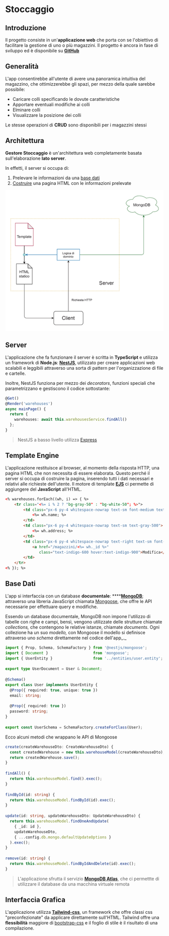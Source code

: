 # Stoccaggio

## Introduzione

Il progetto consiste in un'**applicazione web** che porta con se l'obiettivo di facilitare la gestione di uno o più magazzini. Il progetto è ancora in fase di sviluppo ed è disponibile su [**GitHub**](https://github.com/signoridellostoccaggio/gestorestoccaggio-web)

## Generalità

L'app consentirebbe all'utente di avere una panoramica intuitiva del magazzino, che ottimizzerebbe gli spazi, per mezzo della quale sarebbe possibile:

* Caricare colli specificando le dovute caratteristiche
* Apportare eventuali modifiche ai colli
* Elminare colli
* Visualizzare la posizione dei colli

Le stesse operazioni di **CRUD** sono disponibili per i magazzini stessi

## Architettura

**Gestore Stoccaggio** è un'architettura web completamente basata sull'elaborazione **lato server**.

In effetti, il server si occupa di:

1. Prelevare le informazioni da una [base dati](./#base-dati)
2. [Costruire](./#template-engine) una pagina HTML con le informazioni prelevate

![Schema Architettura](.gitbook/assets/screenshot-103-.png)

## Server

L'applicazione che fa funzionare il server è scritta in **TypeScript** e utilizza un framework di **Node.js**: [**NestJS**](https://nestjs.com), utilizzato per creare applicazioni web scalabili e leggibili attraverso una sorta di pattern per l'organizzazione di file e cartelle.

Inoltre, NestJS funziona per mezzo dei _decorators_, funzioni speciali che parametrizzano e gestiscono il codice sottostante:

```typescript
@Get()
@Render('warehouses')
async mainPage() {
  return {
    warehouses: await this.warehousesService.findAll()
  };
}
```

> NestJS a basso livello utilizza [Express](https://expressjs.com/it/)

## Template Engine

L'applicazione restituisce al browser, al momento della risposta HTTP, una pagina HTML che non necessita di essere elaborata. Questo perché il server si occupa di costruire la pagina, inserendo tutti i dati necessari e relativi alle richieste dell'utente. Il motore di template [**EJS**](https://ejs.co) ci permette di aggiungere del **JavaScript** all'HTML.

```html
<% warehouses.forEach((wh, i) => { %>
    <tr class="<%= i % 2 ? "bg-gray-50" : "bg-white-50"; %>">
        <td class="px-6 py-4 whitespace-nowrap text-sm font-medium text-gray-900">
            <%= wh.name; %>
        </td>
        <td class="px-6 py-4 whitespace-nowrap text-sm text-gray-500">
            <%= wh.address; %>
        </td>
        <td class="px-6 py-4 whitespace-nowrap text-right text-sm font-medium">
            <a href="/magazzini/<%= wh._id %>"
               class="text-indigo-600 hover:text-indigo-900">Modifica</a>
        </td>
    </tr>
<% }); %>
```

## Base Dati

L'app si interfaccia con un database **documentale**: ****[**MongoDB**](https://www.mongodb.com/it); attraverso una libreria JavaScript chiamata [Mongoose](https://mongoosejs.com), che offre le API necessarie per effettuare query e modifiche.

Essendo un database documentale, MongoDB non impone l'utilizzo di tabelle con righe e campi, bensì, vengono utilizzate delle strutture chiamate _collections,_ che contengono le relative istanze, chiamate _documents_. Ogni collezione ha un suo _modello,_ con Mongoose il modello si definisce attraverso uno _schema_ direttamente nel codice dell'app_._

```typescript
import { Prop, Schema, SchemaFactory } from '@nestjs/mongoose';
import { Document }                    from 'mongoose';
import { UserEntity }                  from '../entities/user.entity';

export type UserDocument = User & Document;

@Schema()
export class User implements UserEntity {
  @Prop({ required: true, unique: true })
  email: string;

  @Prop({ required: true })
  password: string;
}

export const UserSchema = SchemaFactory.createForClass(User);
```

Ecco alcuni metodi che wrappano le API di Mongoose

```typescript
create(createWarehouseDto: CreateWarehouseDto) {
  const createdWarehouse = new this.warehouseModel(createWarehouseDto);
  return createdWarehouse.save();
}

findAll() {
  return this.warehouseModel.find().exec();
}

findById(id: string) {
  return this.warehouseModel.findById(id).exec();
}

update(id: string, updateWarehouseDto: UpdateWarehouseDto) {
  return this.warehouseModel.findOneAndUpdate(
    { _id: id },
    updateWarehouseDto,
    { ...config.db.mongo.defaultUpdateOptions }
  ).exec();
}

remove(id: string) {
  return this.warehouseModel.findByIdAndDelete(id).exec();
}
```

> L'applicazione sfrutta il servizio [**MongoDB Atlas**](https://cloud.mongodb.com/v2/603762ad720712003d1e4e8f#clusters), che ci permettte di utilizzare il database da una macchina virtuale remota

## Interfaccia Grafica

L'applicazione utilizza [**Tailwind-css**](https://tailwindcss.com), un framework che offre classi css "preconfezionate" da applicare direttamente sull'HTML. Tailwind offre una **flessibilità** maggiore di [bootstrap-css](https://getbootstrap.com/docs/5.0/getting-started/introduction/) e il foglio di stile è il risultato di una compilazione.

